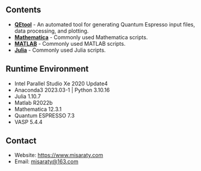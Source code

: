 ## Contents
* **[QEtool](./QEtool)** - An automated tool for generating Quantum Espresso input files, data processing, and plotting.
* **[Mathematica](./Mathematica)** - Commonly used Mathematica scripts.
* **[MATLAB](./MATLAB)** - Commonly used MATLAB scripts.
* **[Julia](./Julia)** - Commonly used Julia scripts.

## Runtime Environment
* Intel Parallel Studio Xe 2020 Update4
* Anaconda3 2023.03-1 | Python 3.10.16
* Julia 1.10.7
* Matlab R2022b
* Mathematica 12.3.1
* Quantum ESPRESSO 7.3
* VASP 5.4.4

## Contact
* Website: https://www.misaraty.com
* Email: misaraty@163.com
